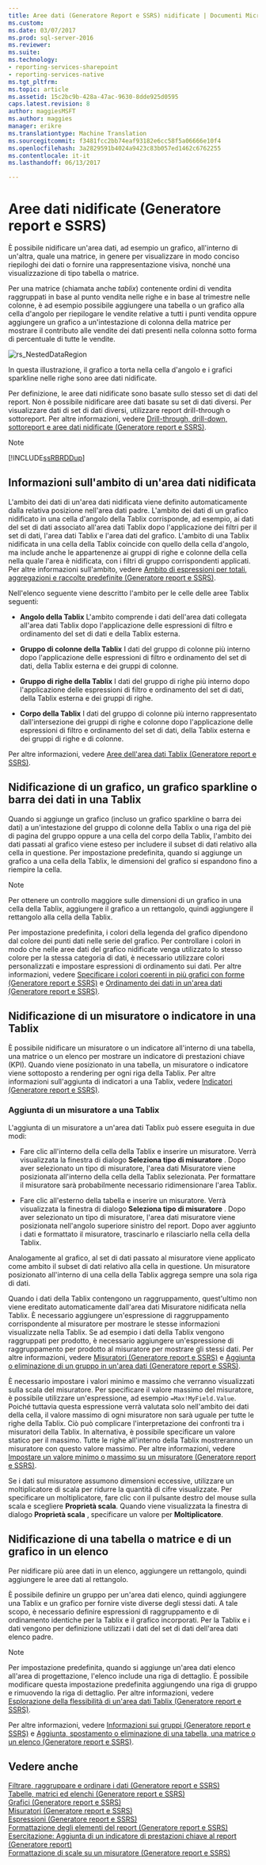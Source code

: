 ```yaml
---
title: Aree dati (Generatore Report e SSRS) nidificate | Documenti Microsoft
ms.custom: 
ms.date: 03/07/2017
ms.prod: sql-server-2016
ms.reviewer: 
ms.suite: 
ms.technology:
- reporting-services-sharepoint
- reporting-services-native
ms.tgt_pltfrm: 
ms.topic: article
ms.assetid: 15c2bc9b-428a-47ac-9630-8dde925d0595
caps.latest.revision: 8
author: maggiesMSFT
ms.author: maggies
manager: erikre
ms.translationtype: Machine Translation
ms.sourcegitcommit: f3481fcc2bb74eaf93182e6cc58f5a06666e10f4
ms.openlocfilehash: 3a2829591b4024a9423c83b057ed1462c6762255
ms.contentlocale: it-it
ms.lasthandoff: 06/13/2017

---
```

# <a name="nested-data-regions-report-builder-and-ssrs"></a>Aree dati nidificate (Generatore report e SSRS)
  È possibile nidificare un'area dati, ad esempio un grafico, all'interno di un'altra, quale una matrice, in genere per visualizzare in modo conciso riepiloghi dei dati o fornire una rappresentazione visiva, nonché una visualizzazione di tipo tabella o matrice.  
  
 Per una matrice (chiamata anche *tablix*) contenente ordini di vendita raggruppati in base al punto vendita nelle righe e in base al trimestre nelle colonne, è ad esempio possibile aggiungere una tabella o un grafico alla cella d'angolo per riepilogare le vendite relative a tutti i punti vendita oppure aggiungere un grafico a un'intestazione di colonna della matrice per mostrare il contributo alle vendite dei dati presenti nella colonna sotto forma di percentuale di tutte le vendite.  
  
 ![rs_NestedDataRegion](../../reporting-services/report-design/media/rs-nesteddataregion.gif "rs_NestedDataRegion")  
  
 In questa illustrazione, il grafico a torta nella cella d'angolo e i grafici sparkline nelle righe sono aree dati nidificate.  
  
 Per definizione, le aree dati nidificate sono basate sullo stesso set di dati del report. Non è possibile nidificare aree dati basate su set di dati diversi. Per visualizzare dati di set di dati diversi, utilizzare report drill-through o sottoreport. Per altre informazioni, vedere [Drill-through, drill-down, sottoreport e aree dati nidificate &#40;Generatore report e SSRS&#41;](../../reporting-services/report-design/drillthrough-drilldown-subreports-and-nested-data-regions.md).  
  
> [!NOTE]  
>  [!INCLUDE[ssRBRDDup](../../includes/ssrbrddup-md.md)]  
  
## <a name="understanding-scope-for-a-nested-data-region"></a>Informazioni sull'ambito di un'area dati nidificata  
 L'ambito dei dati di un'area dati nidificata viene definito automaticamente dalla relativa posizione nell'area dati padre. L'ambito dei dati di un grafico nidificato in una cella d'angolo della Tablix corrisponde, ad esempio, ai dati del set di dati associato all'area dati Tablix dopo l'applicazione dei filtri per il set di dati, l'area dati Tablix e l'area dati del grafico. L'ambito di una Tablix nidificata in una cella della Tablix coincide con quello della cella d'angolo, ma include anche le appartenenze ai gruppi di righe e colonne della cella nella quale l'area è nidificata, con i filtri di gruppo corrispondenti applicati. Per altre informazioni sull'ambito, vedere [Ambito di espressioni per totali, aggregazioni e raccolte predefinite &#40;Generatore report e SSRS&#41;](../../reporting-services/report-design/expression-scope-for-totals-aggregates-and-built-in-collections.md).  
  
 Nell'elenco seguente viene descritto l'ambito per le celle delle aree Tablix seguenti:  
  
-   **Angolo della Tablix** L'ambito comprende i dati dell'area dati collegata all'area dati Tablix dopo l'applicazione delle espressioni di filtro e ordinamento del set di dati e della Tablix esterna.  
  
-   **Gruppo di colonne della Tablix** I dati del gruppo di colonne più interno dopo l'applicazione delle espressioni di filtro e ordinamento del set di dati, della Tablix esterna e dei gruppi di colonne.  
  
-   **Gruppo di righe della Tablix** I dati del gruppo di righe più interno dopo l'applicazione delle espressioni di filtro e ordinamento del set di dati, della Tablix esterna e dei gruppi di righe.  
  
-   **Corpo della Tablix** I dati del gruppo di colonne più interno rappresentato dall'intersezione dei gruppi di righe e colonne dopo l'applicazione delle espressioni di filtro e ordinamento del set di dati, della Tablix esterna e dei gruppi di righe e di colonne.  
  
 Per altre informazioni, vedere [Aree dell'area dati Tablix &#40;Generatore report e SSRS&#41;](../../reporting-services/report-design/tablix-data-region-areas-report-builder-and-ssrs.md).  
  
## <a name="nesting-a-chart-sparkline-or-data-bar-in-a-tablix"></a>Nidificazione di un grafico, un grafico sparkline o barra dei dati in una Tablix  
 Quando si aggiunge un grafico (incluso un grafico sparkline o barra dei dati) a un'intestazione del gruppo di colonne della Tablix o una riga del piè di pagina del gruppo oppure a una cella del corpo della Tablix, l'ambito dei dati passati al grafico viene esteso per includere il subset di dati relativo alla cella in questione. Per impostazione predefinita, quando si aggiunge un grafico a una cella della Tablix, le dimensioni del grafico si espandono fino a riempire la cella.  
  
> [!NOTE]  
>  Per ottenere un controllo maggiore sulle dimensioni di un grafico in una cella della Tablix, aggiungere il grafico a un rettangolo, quindi aggiungere il rettangolo alla cella della Tablix.  
  
 Per impostazione predefinita, i colori della legenda del grafico dipendono dal colore dei punti dati nelle serie del grafico. Per controllare i colori in modo che nelle aree dati del grafico nidificate venga utilizzato lo stesso colore per la stessa categoria di dati, è necessario utilizzare colori personalizzati e impostare espressioni di ordinamento sui dati. Per altre informazioni, vedere [Specificare i colori coerenti in più grafici con forme &#40;Generatore report e SSRS&#41;](../../reporting-services/report-design/specify-consistent-colors-across-multiple-shape-charts-report-builder-and-ssrs.md) e [Ordinamento dei dati in un'area dati &#40;Generatore report e SSRS&#41;](../../reporting-services/report-design/sort-data-in-a-data-region-report-builder-and-ssrs.md).  
  
## <a name="nesting-a-gauge-or-an-indicator-in-a-tablix"></a>Nidificazione di un misuratore o indicatore in una Tablix  
 È possibile nidificare un misuratore o un indicatore all'interno di una tabella, una matrice o un elenco per mostrare un indicatore di prestazioni chiave (KPI). Quando viene posizionato in una tabella, un misuratore o indicatore viene sottoposto a rendering per ogni riga della Tablix. Per altre informazioni sull'aggiunta di indicatori a una Tablix, vedere [Indicatori &#40;Generatore report e SSRS&#41;](../../reporting-services/report-design/indicators-report-builder-and-ssrs.md).  
  
### <a name="adding-a-gauge-to-a-tablix"></a>Aggiunta di un misuratore a una Tablix  
 L'aggiunta di un misuratore a un'area dati Tablix può essere eseguita in due modi:  
  
-   Fare clic all'interno della cella della Tablix e inserire un misuratore. Verrà visualizzata la finestra di dialogo **Seleziona tipo di misuratore** . Dopo aver selezionato un tipo di misuratore, l'area dati Misuratore viene posizionata all'interno della cella della Tablix selezionata. Per formattare il misuratore sarà probabilmente necessario ridimensionare l'area Tablix.  
  
-   Fare clic all'esterno della tabella e inserire un misuratore. Verrà visualizzata la finestra di dialogo **Seleziona tipo di misuratore** . Dopo aver selezionato un tipo di misuratore, l'area dati misuratore viene posizionata nell'angolo superiore sinistro del report. Dopo aver aggiunto i dati e formattato il misuratore, trascinarlo e rilasciarlo nella cella della Tablix.  
  
 Analogamente al grafico, al set di dati passato al misuratore viene applicato come ambito il subset di dati relativo alla cella in questione. Un misuratore posizionato all'interno di una cella della Tablix aggrega sempre una sola riga di dati.  
  
 Quando i dati della Tablix contengono un raggruppamento, quest'ultimo non viene ereditato automaticamente dall'area dati Misuratore nidificata nella Tablix. È necessario aggiungere un'espressione di raggruppamento corrispondente al misuratore per mostrare le stesse informazioni visualizzate nella Tablix. Se ad esempio i dati della Tablix vengono raggruppati per prodotto, è necessario aggiungere un'espressione di raggruppamento per prodotto al misuratore per mostrare gli stessi dati. Per altre informazioni, vedere [Misuratori &#40;Generatore report e SSRS&#41;](../../reporting-services/report-design/gauges-report-builder-and-ssrs.md) e [Aggiunta o eliminazione di un gruppo in un'area dati &#40;Generatore report e SSRS&#41;](../../reporting-services/report-design/add-or-delete-a-group-in-a-data-region-report-builder-and-ssrs.md).  
  
 È necessario impostare i valori minimo e massimo che verranno visualizzati sulla scala del misuratore. Per specificare il valore massimo del misuratore, è possibile utilizzare un'espressione, ad esempio `=Max!MyField.Value`. Poiché tuttavia questa espressione verrà valutata solo nell'ambito dei dati della cella, il valore massimo di ogni misuratore non sarà uguale per tutte le righe della Tablix. Ciò può complicare l'interpretazione dei confronti tra i misuratori della Tablix. In alternativa, è possibile specificare un valore statico per il massimo. Tutte le righe all'interno della Tablix mostreranno un misuratore con questo valore massimo. Per altre informazioni, vedere [Impostare un valore minimo o massimo su un misuratore &#40;Generatore report e SSRS&#41;](../../reporting-services/report-design/set-a-minimum-or-maximum-on-a-gauge-report-builder-and-ssrs.md).  
  
 Se i dati sul misuratore assumono dimensioni eccessive, utilizzare un moltiplicatore di scala per ridurre la quantità di cifre visualizzate. Per specificare un moltiplicatore, fare clic con il pulsante destro del mouse sulla scala e scegliere **Proprietà scala**. Quando viene visualizzata la finestra di dialogo **Proprietà scala** , specificare un valore per **Moltiplicatore**.  
  
## <a name="nesting-a-table-or-matrix-and-a-chart-in-a-list"></a>Nidificazione di una tabella o matrice e di un grafico in un elenco  
 Per nidificare più aree dati in un elenco, aggiungere un rettangolo, quindi aggiungere le aree dati al rettangolo.  
  
 È possibile definire un gruppo per un'area dati elenco, quindi aggiungere una Tablix e un grafico per fornire viste diverse degli stessi dati. A tale scopo, è necessario definire espressioni di raggruppamento e di ordinamento identiche per la Tablix e il grafico incorporati. Per la Tablix e i dati vengono per definizione utilizzati i dati del set di dati dell'area dati elenco padre.  
  
> [!NOTE]  
>  Per impostazione predefinita, quando si aggiunge un'area dati elenco all'area di progettazione, l'elenco include una riga di dettaglio. È possibile modificare questa impostazione predefinita aggiungendo una riga di gruppo e rimuovendo la riga di dettaglio. Per altre informazioni, vedere [Esplorazione della flessibilità di un'area dati Tablix &#40;Generatore report e SSRS&#41;](../../reporting-services/report-design/exploring-the-flexibility-of-a-tablix-data-region-report-builder-and-ssrs.md).  
  
 Per altre informazioni, vedere [Informazioni sui gruppi &#40;Generatore report e SSRS&#41;](../../reporting-services/report-design/understanding-groups-report-builder-and-ssrs.md) e [Aggiunta, spostamento o eliminazione di una tabella, una matrice o un elenco &#40;Generatore report e SSRS&#41;](../../reporting-services/report-design/add-move-or-delete-a-table-matrix-or-list-report-builder-and-ssrs.md).  
  
## <a name="see-also"></a>Vedere anche  
 [Filtrare, raggruppare e ordinare i dati &#40;Generatore report e SSRS&#41;](../../reporting-services/report-design/filter-group-and-sort-data-report-builder-and-ssrs.md)   
 [Tabelle, matrici ed elenchi &#40;Generatore report e SSRS&#41;](../../reporting-services/report-design/tables-matrices-and-lists-report-builder-and-ssrs.md)   
 [Grafici &#40;Generatore report e SSRS&#41;](../../reporting-services/report-design/charts-report-builder-and-ssrs.md)   
 [Misuratori &#40;Generatore report e SSRS&#41;](../../reporting-services/report-design/gauges-report-builder-and-ssrs.md)   
 [Espressioni &#40;Generatore report e SSRS&#41;](../../reporting-services/report-design/expressions-report-builder-and-ssrs.md)   
 [Formattazione degli elementi del report &#40;Generatore report e SSRS&#41;](../../reporting-services/report-design/formatting-report-items-report-builder-and-ssrs.md)   
 [Esercitazione: Aggiunta di un indicatore di prestazioni chiave al report &#40;Generatore report&#41;](../../reporting-services/tutorial-adding-a-kpi-to-your-report-report-builder.md)   
 [Formattazione di scale su un misuratore &#40;Generatore report e SSRS&#41;](../../reporting-services/report-design/formatting-scales-on-a-gauge-report-builder-and-ssrs.md)  
  
  
